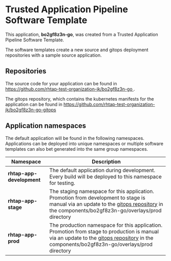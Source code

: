 # Trusted Application Pipeline Software Template

This application, **bo2gf8z3n-go**, was created from a Trusted Application Pipeline Software Template.

The software templates create a new source and gitops deployment repositories with a sample source application. 

## Repositories

The source code for your application can be found in [https://github.com/rhtap-test-organization-jk/bo2gf8z3n-go ](https://github.com/rhtap-test-organization-jk/bo2gf8z3n-go ).
 
The gitops repository, which contains the kubernetes manifests for the application can be found in 
[https://github.com/rhtap-test-organization-jk/bo2gf8z3n-go-gitops ](https://github.com/rhtap-test-organization-jk/bo2gf8z3n-go-gitops ) 

## Application namespaces 

The default application will be found in the following namespaces. Applications can be deployed into unique namespaces or multiple software templates can also bet generated into the same group namespaces.  

|  Namespace   |  Description   |  
| -------- | -------- |   
| **rhtap-app-development** | The default application during development. Every build will be deployed to this namespace for testing. | 
| **rhtap-app-stage** | The staging namespace for this application. Promotion from development to stage is manual via an update to the [gitops repository](https://github.com/rhtap-test-organization-jk/bo2gf8z3n-go-gitops ) in the components/bo2gf8z3n-go/overlays/prod directory |  
| **rhtap-app-prod** | The production namespace for this application. Promotion from stage to production is manual via an update to the [gitops repository](https://github.com/rhtap-test-organization-jk/bo2gf8z3n-go-gitops ) in the components/bo2gf8z3n-go/overlays/prod directory | 